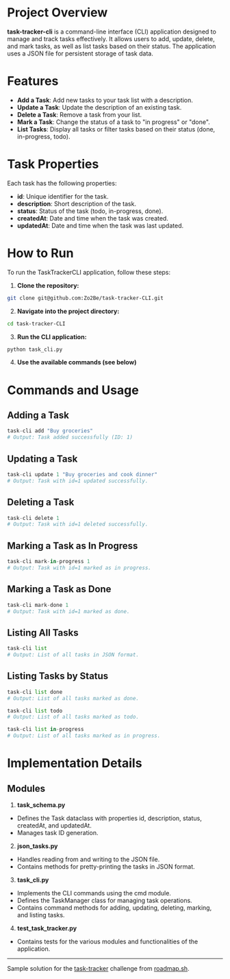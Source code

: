 # Project Overview
**task-tracker-cli** is a command-line interface (CLI) application designed to manage and track tasks effectively. It allows users to add, update, delete, and mark tasks, as well as list tasks based on their status. The application uses a JSON file for persistent storage of task data.

# Features
- **Add a Task**: Add new tasks to your task list with a description.
- **Update a Task**: Update the description of an existing task.
- **Delete a Task**: Remove a task from your list.
- **Mark a Task**: Change the status of a task to "in progress" or "done".
- **List Tasks**: Display all tasks or filter tasks based on their status (done, in-progress, todo).

# Task Properties
Each task has the following properties:
- **id**: Unique identifier for the task.
- **description**: Short description of the task.
- **status**: Status of the task (todo, in-progress, done).
- **createdAt**: Date and time when the task was created.
- **updatedAt**: Date and time when the task was last updated.

# How to Run
To run the TaskTrackerCLI application, follow these steps:
1. **Clone the repository:**
``` bash
git clone git@github.com:Zo2Be/task-tracker-CLI.git
```

2. **Navigate into the project directory:**
``` bash
cd task-tracker-CLI
```
3. **Run the CLI application:**
``` bash
python task_cli.py
```

4. **Use the available commands (see below)**

# Commands and Usage
## Adding a Task
``` python
task-cli add "Buy groceries"
# Output: Task added successfully (ID: 1)
```

## Updating a Task
``` python
task-cli update 1 "Buy groceries and cook dinner"
# Output: Task with id=1 updated successfully.
```

## Deleting a Task
``` python
task-cli delete 1
# Output: Task with id=1 deleted successfully.
```

## Marking a Task as In Progress
``` python
task-cli mark-in-progress 1
# Output: Task with id=1 marked as in progress.
```

## Marking a Task as Done
``` python
task-cli mark-done 1
# Output: Task with id=1 marked as done.
```

## Listing All Tasks
``` python
task-cli list
# Output: List of all tasks in JSON format.
```

## Listing Tasks by Status
``` python
task-cli list done
# Output: List of all tasks marked as done.

task-cli list todo
# Output: List of all tasks marked as todo.

task-cli list in-progress
# Output: List of all tasks marked as in progress.
```
# Implementation Details
## Modules
1. **task_schema.py**
- Defines the Task dataclass with properties id, description, status, createdAt, and updatedAt.
- Manages task ID generation.

2. **json_tasks.py**
- Handles reading from and writing to the JSON file.
- Contains methods for pretty-printing the tasks in JSON format.

3. **task_cli.py**
- Implements the CLI commands using the cmd module.
- Defines the TaskManager class for managing task operations.
- Contains command methods for adding, updating, deleting, marking, and listing tasks.

4. **test_task_tracker.py**
- Contains tests for the various modules and functionalities of the application.

---
Sample solution for the [task-tracker](https://roadmap.sh/projects/task-tracker) challenge from [roadmap.sh](https://roadmap.sh).
